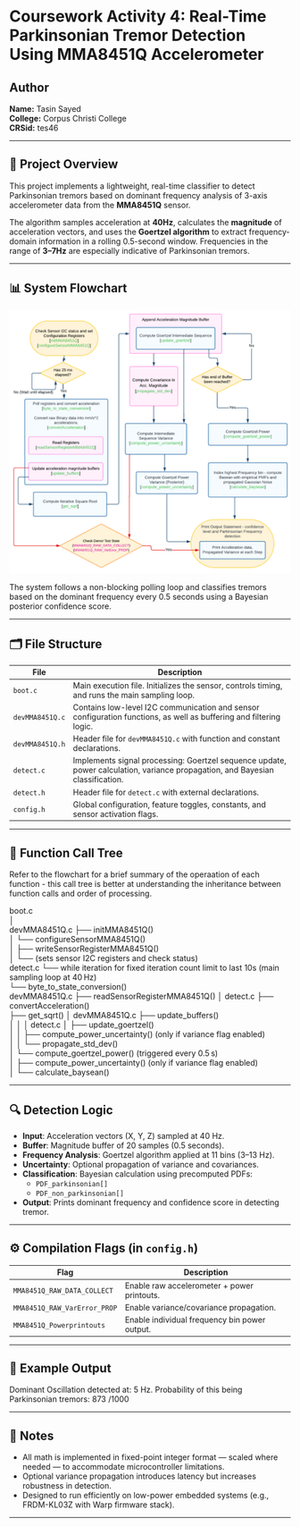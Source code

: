 # Coursework Activity 4: Real-Time Parkinsonian Tremor Detection Using MMA8451Q Accelerometer

## Author
**Name:** Tasin Sayed  
**College:** Corpus Christi College  
**CRSid:** tes46

---

## 🧠 Project Overview

This project implements a lightweight, real-time classifier to detect Parkinsonian tremors based on dominant frequency analysis of 3-axis accelerometer data from the **MMA8451Q** sensor.

The algorithm samples acceleration at **40Hz**, calculates the **magnitude** of acceleration vectors, and uses the **Goertzel algorithm** to extract frequency-domain information in a rolling 0.5-second window. Frequencies in the range of **3–7Hz** are especially indicative of Parkinsonian tremors.

---

## 📊 System Flowchart

<p align="center">
  <img src="Flowchart_for_Implementation.png" alt="Flowchart for Parkinsonian Tremor Classifier" width="600"/>
</p>

The system follows a non-blocking polling loop and classifies tremors based on the dominant frequency every 0.5 seconds using a Bayesian posterior confidence score.

---

## 🗂️ File Structure

| File | Description |
|------|-------------|
| `boot.c` | Main execution file. Initializes the sensor, controls timing, and runs the main sampling loop. |
| `devMMA8451Q.c` | Contains low-level I2C communication and sensor configuration functions, as well as buffering and filtering logic. |
| `devMMA8451Q.h` | Header file for `devMMA8451Q.c` with function and constant declarations. |
| `detect.c` | Implements signal processing: Goertzel sequence update, power calculation, variance propagation, and Bayesian classification. |
| `detect.h` | Header file for `detect.c` with external declarations. |
| `config.h` | Global configuration, feature toggles, constants, and sensor activation flags. |

---

## 🌲 Function Call Tree
Refer to the flowchart for a brief summary of the operaation of each function - this call tree is better at understanding the inheritance between function calls and order of processing.

boot.c  
│  
devMMA8451Q.c
├── initMMA8451Q()  
│   └── configureSensorMMA8451Q()  
│       ├── writeSensorRegisterMMA8451Q()  
│       └── (sets sensor I2C registers and check status)  
detect.c 
└── while iteration for fixed iteration count limit to last 10s (main sampling loop at 40 Hz)  
    └── byte_to_state_conversion()  
        devMMA8451Q.c
        ├── readSensorRegisterMMA8451Q() 
        │ 
        detect.c 
        ├── convertAcceleration()  
        ├── get_sqrt() 
        │ 
        devMMA8451Q.c
        ├── update_buffers()  
        │   │ 
        │   detect.c 
        │   ├── update_goertzel()  
        │   │   ├── compute_power_uncertainty()   (only if variance flag enabled)  
        │   │   └── propagate_std_dev()  
        │   └── compute_goertzel_power()          (triggered every 0.5 s)  
        │       ├── compute_power_uncertainty()   (only if variance flag enabled)  
        │       └── calculate_baysean()  


---

## 🔍 Detection Logic

- **Input**: Acceleration vectors (X, Y, Z) sampled at 40 Hz.
- **Buffer**: Magnitude buffer of 20 samples (0.5 seconds).
- **Frequency Analysis**: Goertzel algorithm applied at 11 bins (3–13 Hz).
- **Uncertainty**: Optional propagation of variance and covariances.
- **Classification**: Bayesian calculation using precomputed PDFs:
  - `PDF_parkinsonian[]`
  - `PDF_non_parkinsonian[]`
- **Output**: Prints dominant frequency and confidence score in detecting tremor.

---

## ⚙️ Compilation Flags (in `config.h`)

| Flag | Description |
|------|-------------|
| `MMA8451Q_RAW_DATA_COLLECT` | Enable raw accelerometer + power printouts. |
| `MMA8451Q_RAW_VarError_PROP` | Enable variance/covariance propagation. |
| `MMA8451Q_Powerprintouts` | Enable individual frequency bin power output. |

---

## 🧪 Example Output

Dominant Oscillation detected at: 5 Hz. Probability of this being Parkinsonian tremors: 873 /1000


---

## 📝 Notes

- All math is implemented in fixed-point integer format — scaled where needed — to accommodate microcontroller limitations.
- Optional variance propagation introduces latency but increases robustness in detection.
- Designed to run efficiently on low-power embedded systems (e.g., FRDM-KL03Z with Warp firmware stack).

---




